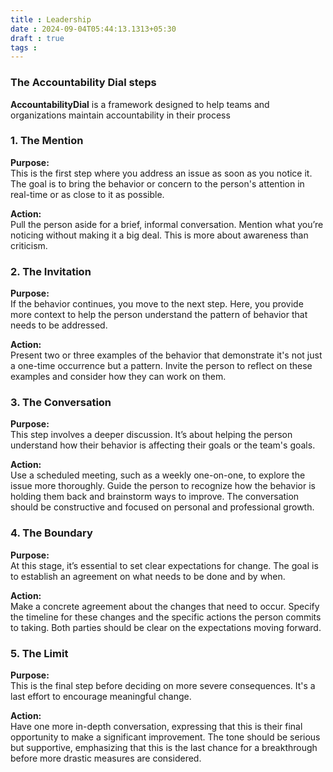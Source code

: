 ```yaml
---
title : Leadership
date : 2024-09-04T05:44:13.1313+05:30
draft : true
tags : 
---
```



### The Accountability Dial steps

**AccountabilityDial** is a framework designed to help teams and organizations maintain accountability in their process

### 1. The Mention

**Purpose:**  
This is the first step where you address an issue as soon as you notice it. The goal is to bring the behavior or concern to the person's attention in real-time or as close to it as possible.

**Action:**  
Pull the person aside for a brief, informal conversation. Mention what you’re noticing without making it a big deal. This is more about awareness than criticism.

### 2. The Invitation

**Purpose:**  
If the behavior continues, you move to the next step. Here, you provide more context to help the person understand the pattern of behavior that needs to be addressed.

**Action:**  
Present two or three examples of the behavior that demonstrate it's not just a one-time occurrence but a pattern. Invite the person to reflect on these examples and consider how they can work on them.

### 3. The Conversation

**Purpose:**  
This step involves a deeper discussion. It’s about helping the person understand how their behavior is affecting their goals or the team's goals.

**Action:**  
Use a scheduled meeting, such as a weekly one-on-one, to explore the issue more thoroughly. Guide the person to recognize how the behavior is holding them back and brainstorm ways to improve. The conversation should be constructive and focused on personal and professional growth.

### 4. The Boundary

**Purpose:**  
At this stage, it’s essential to set clear expectations for change. The goal is to establish an agreement on what needs to be done and by when.

**Action:**  
Make a concrete agreement about the changes that need to occur. Specify the timeline for these changes and the specific actions the person commits to taking. Both parties should be clear on the expectations moving forward.

### 5. The Limit

**Purpose:**  
This is the final step before deciding on more severe consequences. It's a last effort to encourage meaningful change.

**Action:**  
Have one more in-depth conversation, expressing that this is their final opportunity to make a significant improvement. The tone should be serious but supportive, emphasizing that this is the last chance for a breakthrough before more drastic measures are considered.